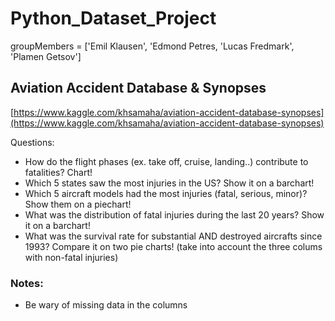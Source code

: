# Python_Dataset_Project

groupMembers = ['Emil Klausen', 'Edmond Petres, 'Lucas Fredmark', 'Plamen Getsov']

## Aviation Accident Database & Synopses

[https://www.kaggle.com/khsamaha/aviation-accident-database-synopses](https://www.kaggle.com/khsamaha/aviation-accident-database-synopses)

Questions:
- How do the flight phases (ex. take off, cruise, landing..) contribute to fatalities? Chart!
- Which 5 states saw the most injuries in the US? Show it on a barchart!
- Which 5 aircraft models had the most injuries (fatal, serious, minor)? Show them on a piechart!
- What was the distribution of fatal injuries during the last 20 years? Show it on a barchart!
- What was the survival rate for substantial AND destroyed aircrafts since 1993? Compare it on two pie charts!
(take into account the three colums with non-fatal injuries)

### Notes:
- Be wary of missing data in the columns
